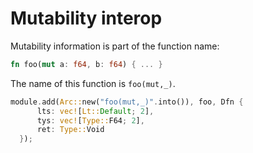 # Mutability interop

Mutability information is part of the function name:

```rust
fn foo(mut a: f64, b: f64) { ... }
```

The name of this function is `foo(mut,_)`.

```rust
module.add(Arc::new("foo(mut,_)".into()), foo, Dfn {
      lts: vec![Lt::Default; 2],
      tys: vec![Type::F64; 2],
      ret: Type::Void
  });
```
